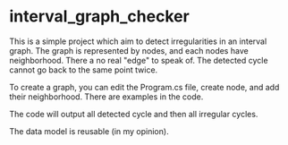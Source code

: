 # interval_graph_checker


This is a simple project which aim to detect irregularities in an interval graph.
The graph is represented by nodes, and each nodes have neighborhood. There a no real "edge" to speak of.
The detected cycle cannot go back to the same point twice.

To create a graph, you can edit the Program.cs file, create node, and add their neighborhood.
There are examples in the code.

The code will output all detected cycle and then all irregular cycles.

The data model is reusable (in my opinion).
